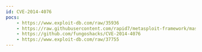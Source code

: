 ```yaml
---
id: CVE-2014-4076
pocs:
    - https://www.exploit-db.com/raw/35936
    - https://raw.githubusercontent.com/rapid7/metasploit-framework/master/modules/exploits/windows/local/ms14_070_tcpip_ioctl.rb
    - https://github.com/fungoshacks/CVE-2014-4076
    - https://www.exploit-db.com/raw/37755
---
```

